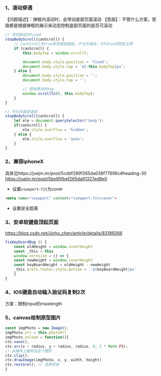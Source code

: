 ### 1、滚动穿透
【问题描述】：弹框内滚动时，会带动底部页面滚动
【思路】：不管什么方案，思路都是根据弹框的展示来动态控制底部页面的是否可滚动
```js
// 将页面设为fixed
stopBodyScroll(canScroll) {
    // canScroll为true则将底部固定，不允许滚动；为false则回复正常
    if (canScroll) { 
        this.bodyTop = window.scrollY;

        document.body.style.position = 'fixed';
        document.body.style.top = `${-this.bodyTop}px`;
    } else {
        document.body.style.position = '';
        document.body.style.top = '';

        // 回到原先的top
        window.scrollTo(0, this.bodyTop);
    }
}
```
```js
// 不允许底部滚动
stopBodyScroll(canScroll) {
    let ele = document.querySelector('body');
    if(canScroll) {
        ele.style.overflow = 'hidden';
    } else {
        ele.style.overflow = 'auto';
    }
}
```
### 2、兼容iphoneX
具体见https://juejin.im/post/5cddf289f265da038f77696c#heading-30
https://juejin.im/post/5be95fbef265da61327ed8e0
* 设置`viweport-fit`为cover
```html
<meta name="viewport" content="viewport-fit=cover">
```
* 设置安全距离

### 3、安卓软键盘顶起页面
https://blog.csdn.net/Jioho_chen/article/details/83189266
```js
fixKeyboardBug () {
    const oldHeight = window.innerHeight
    const _this = this
    window.onresize = () => {
    const newHeight = window.innerHeight
    const keyBoardHeight = oldHeight - newHeight
    _this.$refs.footer.style.bottom = `-${keyBoardHeight}px`
    }
}
```
### 4、IOS键盘自动输入验证码复制2次
方案：限制input的maxlength

### 5、canvas绘制原型图片
```js
const imgPhoto = new Image();
imgPhoto.src = this.photoUrl
imgPhoto.onload = function(){
ctx.save();
ctx.arc(x + radius, y + radius, radius, 0, 2 * Math.PI);
// 从画布上裁剪出这个圆形
ctx.clip();
ctx.drawImage(imgPhoto, x, y, width, height)
ctx.restore(); // 还原状态
}
```
